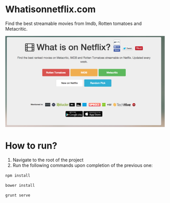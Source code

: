 # Whatisonnetflix.com

Find the best streamable movies from Imdb, Rotten tomatoes and Metacritic.

![alt](https://github.com/ltalhouarne/whatisonnetflix/blob/dev-master/img/screenshot.png)

# How to run?

1) Navigate to the root of the project
2) Run the following commands upon completion of the previous one:

`npm install`

`bower install`

`grunt serve`
